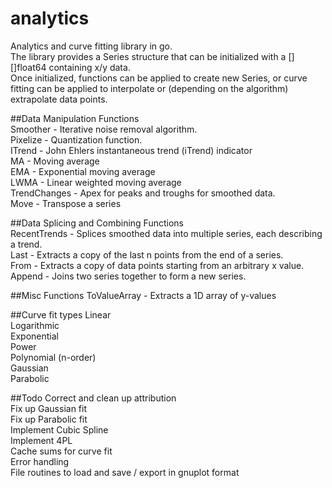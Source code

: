 # analytics
Analytics and curve fitting library in go.  
The library provides a Series structure that can be initialized with a [][]float64 containing x/y data.  
Once initialized, functions can be applied to create new Series, or curve fitting can be applied to
interpolate or (depending on the algorithm) extrapolate data points.

##Data Manipulation Functions  
Smoother - Iterative noise removal algorithm.  
Pixelize - Quantization function.  
ITrend - John Ehlers instantaneous trend (iTrend) indicator  
MA - Moving average  
EMA - Exponential moving average  
LWMA - Linear weighted moving average  
TrendChanges - Apex for peaks and troughs for smoothed data.  
Move - Transpose a series  

##Data Splicing and Combining Functions  
RecentTrends - Splices smoothed data into multiple series, each describing a trend.  
Last - Extracts a copy of the last n points from the end of a series.  
From - Extracts a copy of data points starting from an arbitrary x value.  
Append - Joins two series together to form a new series.

##Misc Functions
ToValueArray - Extracts a 1D array of y-values  

##Curve fit types
Linear  
Logarithmic  
Exponential  
Power  
Polynomial (n-order)  
Gaussian  
Parabolic  

##Todo
Correct and clean up attribution    
Fix up Gaussian fit  
Fix up Parabolic fit  
Implement Cubic Spline  
Implement 4PL  
Cache sums for curve fit  
Error handling  
File routines to load and save / export in gnuplot format  



